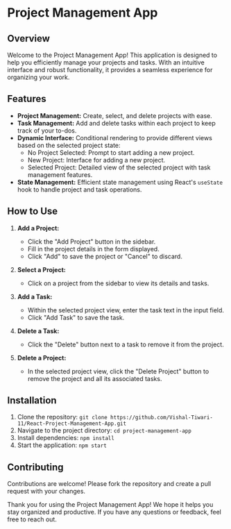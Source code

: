 # Project Management App

## Overview

Welcome to the Project Management App! This application is designed to help you efficiently manage your projects and tasks. With an intuitive interface and robust functionality, it provides a seamless experience for organizing your work.

## Features

- **Project Management:** Create, select, and delete projects with ease.
- **Task Management:** Add and delete tasks within each project to keep track of your to-dos.
- **Dynamic Interface:** Conditional rendering to provide different views based on the selected project state:
  - No Project Selected: Prompt to start adding a new project.
  - New Project: Interface for adding a new project.
  - Selected Project: Detailed view of the selected project with task management features.
- **State Management:** Efficient state management using React's `useState` hook to handle project and task operations.



## How to Use

1. **Add a Project:**
   - Click the "Add Project" button in the sidebar.
   - Fill in the project details in the form displayed.
   - Click "Add" to save the project or "Cancel" to discard.

2. **Select a Project:**
   - Click on a project from the sidebar to view its details and tasks.

3. **Add a Task:**
   - Within the selected project view, enter the task text in the input field.
   - Click "Add Task" to save the task.

4. **Delete a Task:**
   - Click the "Delete" button next to a task to remove it from the project.

5. **Delete a Project:**
   - In the selected project view, click the "Delete Project" button to remove the project and all its associated tasks.

## Installation

1. Clone the repository: `git clone https://github.com/Vishal-Tiwari-11/React-Project-Management-App.git`
2. Navigate to the project directory: `cd project-management-app`
3. Install dependencies: `npm install`
4. Start the application: `npm start`


## Contributing

Contributions are welcome! Please fork the repository and create a pull request with your changes.


Thank you for using the Project Management App! We hope it helps you stay organized and productive. If you have any questions or feedback, feel free to reach out.
